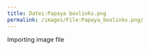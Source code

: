 ```yaml
---
title: Datei:Papaya boxlinks.png
permalink: /images/File:Papaya_boxlinks.png/
---
```


Importing image file
